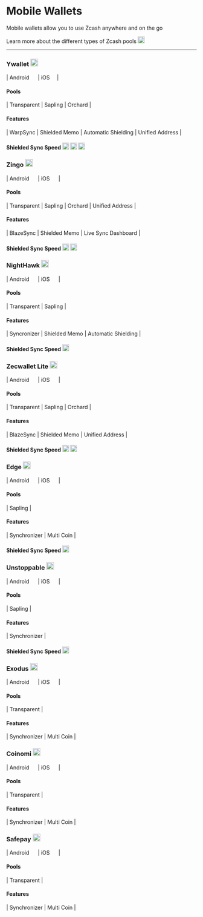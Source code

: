 # Mobile Wallets

Mobile wallets allow you to use Zcash anywhere and on the go

Learn more about the different types of Zcash pools [<img src="https://raw.githubusercontent.com/FortAwesome/Font-Awesome/6.x/svgs/solid/square-arrow-up-right.svg" width="18" height="18">](https://wiki.zechub.xyz/zcash-value-pools)

---

### Ywallet [<img src="https://raw.githubusercontent.com/FortAwesome/Font-Awesome/6.x/svgs/solid/arrow-up-right-from-square.svg" width="20" height="20">](https://ywallet.app/)
| Android [<img src="https://raw.githubusercontent.com/FortAwesome/Font-Awesome/6.x/svgs/solid/square-arrow-up-right.svg" width="15" height="15">](https://play.google.com/store/apps/details?id=me.hanh.ywallet) | iOS [<img src="https://raw.githubusercontent.com/FortAwesome/Font-Awesome/6.x/svgs/solid/square-arrow-up-right.svg" width="15" height="15">](https://apps.apple.com/us/app/ywallet/id1583859229)|

#### Pools
| Transparent | Sapling  | Orchard |

#### Features
| WarpSync | Shielded Memo | Automatic Shielding | Unified Address |

#### Shielded Sync Speed <img src="https://raw.githubusercontent.com/FortAwesome/Font-Awesome/6.x/svgs/solid/bolt.svg" width="18" height="18"> <img src="https://raw.githubusercontent.com/FortAwesome/Font-Awesome/6.x/svgs/solid/bolt.svg" width="18" height="18"> <img src="https://raw.githubusercontent.com/FortAwesome/Font-Awesome/6.x/svgs/solid/bolt.svg" width="18" height="18">



### Zingo [<img src="https://raw.githubusercontent.com/FortAwesome/Font-Awesome/6.x/svgs/solid/arrow-up-right-from-square.svg" width="20" height="20">](https://www.zingolabs.org/)
| Android [<img src="https://raw.githubusercontent.com/FortAwesome/Font-Awesome/6.x/svgs/solid/square-arrow-up-right.svg" width="15" height="15">](https://play.google.com/store/apps/details?id=org.ZingoLabs.Zingo) | iOS [<img src="https://raw.githubusercontent.com/FortAwesome/Font-Awesome/6.x/svgs/solid/square-arrow-up-right.svg" width="15" height="15">](https://apps.apple.com/app/zingo/id1668209531) |

#### Pools
| Transparent | Sapling | Orchard | Unified Address |

#### Features
| BlazeSync | Shielded Memo | Live Sync Dashboard |

#### Shielded Sync Speed <img src="https://raw.githubusercontent.com/FortAwesome/Font-Awesome/6.x/svgs/solid/bolt.svg" width="18" height="18"> <img src="https://raw.githubusercontent.com/FortAwesome/Font-Awesome/6.x/svgs/solid/bolt.svg" width="18" height="18">



### NightHawk [<img src="https://raw.githubusercontent.com/FortAwesome/Font-Awesome/6.x/svgs/solid/arrow-up-right-from-square.svg" width="20" height="20">](https://nighthawkwallet.com/)
| Android [<img src="https://raw.githubusercontent.com/FortAwesome/Font-Awesome/6.x/svgs/solid/square-arrow-up-right.svg" width="15" height="15">](https://play.google.com/store/apps/details?id=com.nighthawkapps.wallet.android) | iOS [<img src="https://raw.githubusercontent.com/FortAwesome/Font-Awesome/6.x/svgs/solid/square-arrow-up-right.svg" width="15" height="15">](https://apps.apple.com/us/app/nighthawk-wallet/id1524708337?uo=4) |

#### Pools
| Transparent | Sapling |

#### Features
| Syncronizer | Shielded Memo | Automatic Shielding |

#### Shielded Sync Speed <img src="https://raw.githubusercontent.com/FortAwesome/Font-Awesome/6.x/svgs/solid/bolt.svg" width="18" height="18">



### Zecwallet Lite [<img src="https://raw.githubusercontent.com/FortAwesome/Font-Awesome/6.x/svgs/solid/arrow-up-right-from-square.svg" width="20" height="20">](https://zecwallet.co/)
| Android [<img src="https://raw.githubusercontent.com/FortAwesome/Font-Awesome/6.x/svgs/solid/square-arrow-up-right.svg" width="15" height="15">](https://play.google.com/store/apps/details?id=com.zecwalletmobile) | iOS [<img src="https://raw.githubusercontent.com/FortAwesome/Font-Awesome/6.x/svgs/solid/square-arrow-up-right.svg" width="15" height="15">](https://apps.apple.com/us/app/id1516128405) |

#### Pools
| Transparent | Sapling | Orchard |

#### Features
| BlazeSync | Shielded Memo | Unified Address |

#### Shielded Sync Speed <img src="https://raw.githubusercontent.com/FortAwesome/Font-Awesome/6.x/svgs/solid/bolt.svg" width="18" height="18"> <img src="https://raw.githubusercontent.com/FortAwesome/Font-Awesome/6.x/svgs/solid/bolt.svg" width="18" height="18">




### Edge [<img src="https://raw.githubusercontent.com/FortAwesome/Font-Awesome/6.x/svgs/solid/arrow-up-right-from-square.svg" width="20" height="20">](https://edge.app/)
| Android [<img src="https://raw.githubusercontent.com/FortAwesome/Font-Awesome/6.x/svgs/solid/square-arrow-up-right.svg" width="15" height="15">](https://play.google.com/store/apps/details?id=co.edgesecure.app) | iOS [<img src="https://raw.githubusercontent.com/FortAwesome/Font-Awesome/6.x/svgs/solid/square-arrow-up-right.svg" width="15" height="15">](https://apps.apple.com/us/app/edge-bitcoin-wallet/id1344400091) |

#### Pools
| Sapling |

#### Features
| Synchronizer | Multi Coin |

#### Shielded Sync Speed <img src="https://raw.githubusercontent.com/FortAwesome/Font-Awesome/6.x/svgs/solid/bolt.svg" width="18" height="18">



### Unstoppable [<img src="https://raw.githubusercontent.com/FortAwesome/Font-Awesome/6.x/svgs/solid/arrow-up-right-from-square.svg" width="20" height="20">](https://unstoppable.money/)
| Android [<img src="https://raw.githubusercontent.com/FortAwesome/Font-Awesome/6.x/svgs/solid/square-arrow-up-right.svg" width="15" height="15">](https://play.google.com/store/apps/details?id=io.horizontalsystems.bankwallet) | iOS [<img src="https://raw.githubusercontent.com/FortAwesome/Font-Awesome/6.x/svgs/solid/square-arrow-up-right.svg" width="15" height="15">](https://apps.apple.com/app/bank-bitcoin-wallet/id1447619907?ls=1) |

#### Pools
| Sapling |

#### Features
| Synchronizer |

#### Shielded Sync Speed <img src="https://raw.githubusercontent.com/FortAwesome/Font-Awesome/6.x/svgs/solid/bolt.svg" width="18" height="18">



### Exodus [<img src="https://raw.githubusercontent.com/FortAwesome/Font-Awesome/6.x/svgs/solid/arrow-up-right-from-square.svg" width="20" height="20">](https://www.exodus.com/)
| Android [<img src="https://raw.githubusercontent.com/FortAwesome/Font-Awesome/6.x/svgs/solid/square-arrow-up-right.svg" width="15" height="15">](https://play.google.com/store/apps/details?id=exodusmovement.exodus) | iOS [<img src="https://raw.githubusercontent.com/FortAwesome/Font-Awesome/6.x/svgs/solid/square-arrow-up-right.svg" width="15" height="15">](https://apps.apple.com/app/apple-store/id1414384820?mt=8) |

#### Pools
| Transparent |

#### Features
| Synchronizer | Multi Coin |



### Coinomi [<img src="https://raw.githubusercontent.com/FortAwesome/Font-Awesome/6.x/svgs/solid/arrow-up-right-from-square.svg" width="20" height="20">](https://www.coinomi.com/en/)
| Android [<img src="https://raw.githubusercontent.com/FortAwesome/Font-Awesome/6.x/svgs/solid/square-arrow-up-right.svg" width="15" height="15">](https://play.google.com/store/apps/details?id=com.coinomi.wallet) | iOS [<img src="https://raw.githubusercontent.com/FortAwesome/Font-Awesome/6.x/svgs/solid/square-arrow-up-right.svg" width="15" height="15">](https://apps.apple.com/app/coinomi-wallet/id1333588809) |

#### Pools
| Transparent |

#### Features
| Synchronizer | Multi Coin |





### Safepay [<img src="https://raw.githubusercontent.com/FortAwesome/Font-Awesome/6.x/svgs/solid/arrow-up-right-from-square.svg" width="20" height="20">](https://www.safepal.com/)
| Android [<img src="https://raw.githubusercontent.com/FortAwesome/Font-Awesome/6.x/svgs/solid/square-arrow-up-right.svg" width="15" height="15">](https://play.google.com/store/apps/details?id=io.safepal.wallet) | iOS [<img src="https://raw.githubusercontent.com/FortAwesome/Font-Awesome/6.x/svgs/solid/square-arrow-up-right.svg" width="15" height="15">](https://apps.apple.com/app/apple-store/id1548297139?mt=8) |

#### Pools
| Transparent |

#### Features
| Synchronizer | Multi Coin |

